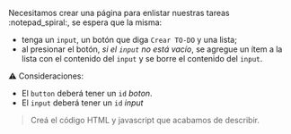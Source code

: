 Necesitamos crear una página para enlistar nuestras tareas :notepad_spiral:, se espera que la misma:

- tenga un `input`, un botón que diga `Crear TO-DO` y una lista;
- al presionar el botón, _si el `input` no está vacío_, se agregue un ítem a la lista con el contenido del `input` y se borre el contenido del `input`.

:warning: Consideraciones:

- El `button` deberá tener un `id` _boton_.
- El `input` deberá tener un `id` _input_

> Creá el código HTML y javascript que acabamos de describir.
